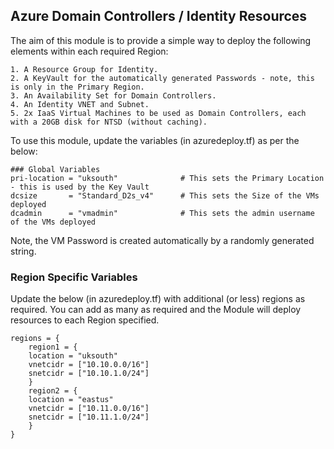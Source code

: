 ## Azure Domain Controllers / Identity Resources

The aim of this module is to provide a simple way to deploy the following elements within each required Region:

    1. A Resource Group for Identity.
    2. A KeyVault for the automatically generated Passwords - note, this is only in the Primary Region.
    3. An Availability Set for Domain Controllers.
    4. An Identity VNET and Subnet.
    5. 2x IaaS Virtual Machines to be used as Domain Controllers, each with a 20GB disk for NTSD (without caching).

To use this module, update the variables (in azuredeploy.tf) as per the below:

    ### Global Variables
    pri-location = "uksouth"              # This sets the Primary Location - this is used by the Key Vault
    dcsize       = "Standard_D2s_v4"      # This sets the Size of the VMs deployed
    dcadmin      = "vmadmin"              # This sets the admin username of the VMs deployed

Note, the VM Password is created automatically by a randomly generated string. 

### Region Specific Variables

Update the below (in azuredeploy.tf) with additional (or less) regions as required. You can add as many as required and the Module will deploy resources to each Region specified. 

    regions = {
        region1 = {
        location = "uksouth"
        vnetcidr = ["10.10.0.0/16"]
        snetcidr = ["10.10.1.0/24"]
        }
        region2 = {
        location = "eastus"
        vnetcidr = ["10.11.0.0/16"]
        snetcidr = ["10.11.1.0/24"]
        }
    }